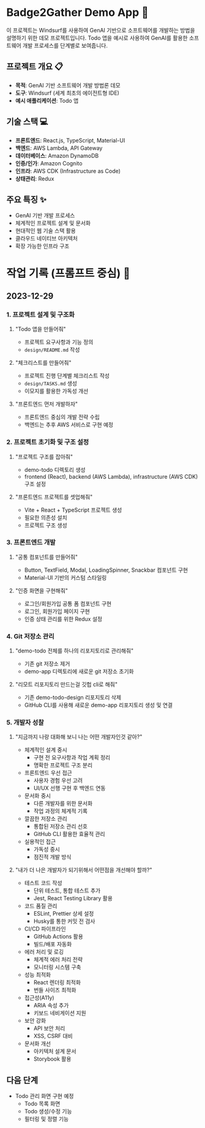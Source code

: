 # Badge2Gather Demo App 🚀

이 프로젝트는 Windsurf를 사용하여 GenAI 기반으로 소프트웨어를 개발하는 방법을 설명하기 위한 데모 프로젝트입니다. Todo 앱을 예시로 사용하여 GenAI를 활용한 소프트웨어 개발 프로세스를 단계별로 보여줍니다.

## 프로젝트 개요 📋
- **목적**: GenAI 기반 소프트웨어 개발 방법론 데모
- **도구**: Windsurf (세계 최초의 에이전트형 IDE)
- **예시 애플리케이션**: Todo 앱

## 기술 스택 💻
- **프론트엔드**: React.js, TypeScript, Material-UI
- **백엔드**: AWS Lambda, API Gateway
- **데이터베이스**: Amazon DynamoDB
- **인증/인가**: Amazon Cognito
- **인프라**: AWS CDK (Infrastructure as Code)
- **상태관리**: Redux

## 주요 특징 ✨
- GenAI 기반 개발 프로세스
- 체계적인 프로젝트 설계 및 문서화
- 현대적인 웹 기술 스택 활용
- 클라우드 네이티브 아키텍처
- 확장 가능한 인프라 구조

# 작업 기록 (프롬프트 중심) 📝

## 2023-12-29

### 1. 프로젝트 설계 및 구조화
1. "Todo 앱을 만들어줘"
   - 프로젝트 요구사항과 기능 정의
   - `design/README.md` 작성

2. "체크리스트를 만들어줘"
   - 프로젝트 진행 단계별 체크리스트 작성
   - `design/TASKS.md` 생성
   - 이모지를 활용한 가독성 개선

3. "프론트엔드 먼저 개발하자"
   - 프론트엔드 중심의 개발 전략 수립
   - 백엔드는 추후 AWS 서비스로 구현 예정

### 2. 프로젝트 초기화 및 구조 설정
1. "프로젝트 구조를 잡아줘"
   - demo-todo 디렉토리 생성
   - frontend (React), backend (AWS Lambda), infrastructure (AWS CDK) 구조 설정

2. "프론트엔드 프로젝트를 셋업해줘"
   - Vite + React + TypeScript 프로젝트 생성
   - 필요한 의존성 설치
   - 프로젝트 구조 생성

### 3. 프론트엔드 개발
1. "공통 컴포넌트를 만들어줘"
   - Button, TextField, Modal, LoadingSpinner, Snackbar 컴포넌트 구현
   - Material-UI 기반의 커스텀 스타일링

2. "인증 화면을 구현해줘"
   - 로그인/회원가입 공통 폼 컴포넌트 구현
   - 로그인, 회원가입 페이지 구현
   - 인증 상태 관리를 위한 Redux 설정

### 4. Git 저장소 관리
1. "demo-todo 전체를 하나의 리포지토리로 관리해줘"
   - 기존 git 저장소 제거
   - demo-app 디렉토리에 새로운 git 저장소 초기화

2. "리모트 리포지토리 만드는걸 깃헙 cli로 해줘"
   - 기존 demo-todo-design 리포지토리 삭제
   - GitHub CLI를 사용해 새로운 demo-app 리포지토리 생성 및 연결

### 5. 개발자 성찰
1. "지금까지 나랑 대화해 보니 나는 어떤 개발자인것 같아?"
   - 체계적인 설계 중시
     - 구현 전 요구사항과 작업 계획 정리
     - 명확한 프로젝트 구조 분리
   - 프론트엔드 우선 접근
     - 사용자 경험 우선 고려
     - UI/UX 선행 구현 후 백엔드 연동
   - 문서화 중시
     - 다른 개발자를 위한 문서화
     - 작업 과정의 체계적 기록
   - 깔끔한 저장소 관리
     - 통합된 저장소 관리 선호
     - GitHub CLI 활용한 효율적 관리
   - 실용적인 접근
     - 가독성 중시
     - 점진적 개발 방식

2. "내가 더 나은 개발자가 되기위해서 어떤점을 개선해야 할까?"
   - 테스트 코드 작성
     - 단위 테스트, 통합 테스트 추가
     - Jest, React Testing Library 활용
   - 코드 품질 관리
     - ESLint, Prettier 상세 설정
     - Husky를 통한 커밋 전 검사
   - CI/CD 파이프라인
     - GitHub Actions 활용
     - 빌드/배포 자동화
   - 에러 처리 및 로깅
     - 체계적 에러 처리 전략
     - 모니터링 시스템 구축
   - 성능 최적화
     - React 렌더링 최적화
     - 번들 사이즈 최적화
   - 접근성(A11y)
     - ARIA 속성 추가
     - 키보드 네비게이션 지원
   - 보안 강화
     - API 보안 처리
     - XSS, CSRF 대비
   - 문서화 개선
     - 아키텍처 설계 문서
     - Storybook 활용

## 다음 단계
- Todo 관리 화면 구현 예정
  - Todo 목록 화면
  - Todo 생성/수정 기능
  - 필터링 및 정렬 기능
